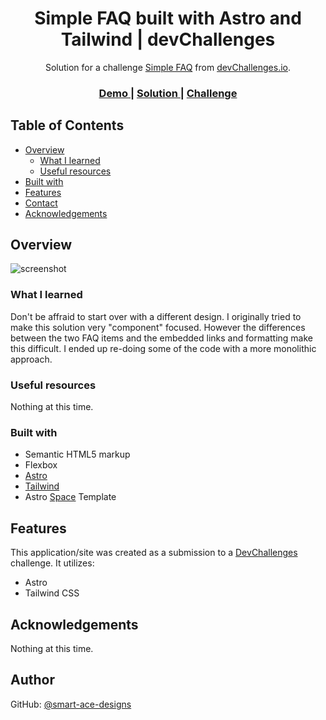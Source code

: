 <!-- Please update value in the {}  -->

<h1 align="center">Simple FAQ built with Astro and Tailwind | devChallenges</h1>

<div align="center">
   Solution for a challenge <a href="https://devchallenges.io/challenge/simple-faq-challenge" target="_blank">Simple FAQ</a> from <a href="http://devchallenges.io" target="_blank">devChallenges.io</a>.
</div>

<div align="center">
  <h3>
    <a href="https://smartacedesigns-astro-simple-faq.netlify.app/">
      Demo
    </a>
    <span> | </span>
    <a href="https://github.com/Smart-Ace-Designs/Astro-Simple-FAQ">
      Solution
    </a>
    <span> | </span>
    <a href="https://devchallenges.io/challenge/simple-faq-challenge">
      Challenge
    </a>
  </h3>
</div>

<!-- TABLE OF CONTENTS -->

## Table of Contents

- [Overview](#overview)
  - [What I learned](#what-i-learned)
  - [Useful resources](#useful-resources)
- [Built with](#built-with)
- [Features](#features)
- [Contact](#contact)
- [Acknowledgements](#acknowledgements)

<!-- OVERVIEW -->

## Overview

![screenshot](https://user-images.githubusercontent.com/16707738/92399059-5716eb00-f132-11ea-8b14-bcacdc8ec97b.png)

<!--
Introduce your projects by taking a screenshot or a gif. Try to tell visitors a story about your project by answering:

- What have you learned/improved?
- Your wisdom? :)
-->

### What I learned

Don't be affraid to start over with a different design. I originally tried to make this solution very "component" focused. However the differences between the two FAQ items and the embedded links and formatting make this difficult. I ended up re-doing some of the code with a more monolithic approach.

<!-- Use this section to recap over some of your major learnings while working through this project. Writing these out and providing code samples of areas you want to highlight is a great way to reinforce your own knowledge. -->

### Useful resources

<!--
- [Example resource 1](https://www.example.com) - This helped me for XYZ reason. I really liked this pattern and will use it going forward.
- [Example resource 2](https://www.example.com) - This is an amazing article which helped me finally understand XYZ. I'd recommend it to anyone still learning this concept.
-->

Nothing at this time.

### Built with

<!-- This section should list any major frameworks that you built your project using. Here are a few examples.-->

- Semantic HTML5 markup
- Flexbox
- [Astro](https://astro.build/)
- [Tailwind](https://tailwindcss.com/)
- Astro [Space](https://github.com/Smart-Ace-Designs/Astro-Space) Template

## Features

<!-- List the features of your application or follow the template. Don't share the figma file here :) -->

This application/site was created as a submission to a [DevChallenges](https://devchallenges.io/challenges-dashboard) challenge. It utilizes:

- Astro
- Tailwind CSS

## Acknowledgements

<!-- This section should list any articles or add-ons/plugins that helps you to complete the project. This is optional but it will help you in the future. For exmpale -->

Nothing at this time.

## Author

GitHub: [@smart-ace-designs](https://github.com/Smart-Ace-Designs)
